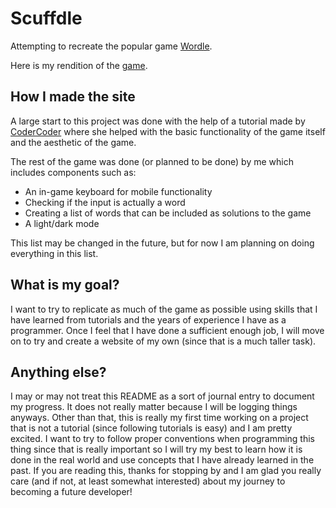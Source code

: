 # Scuffdle
Attempting to recreate the popular game [Wordle](https://www.nytimes.com/games/wordle/index.html).

Here is my rendition of the [game](https://wordle-clone-26g.pages.dev).

## How I made the site
A large start to this project was done with the help of a tutorial made by [CoderCoder](https://www.youtube.com/@TheCoderCoder) where she helped with the basic functionality of the game itself and the aesthetic of the game.

The rest of the game was done (or planned to be done) by me which includes components such as:
* An in-game keyboard for mobile functionality
* Checking if the input is actually a word
* Creating a list of words that can be included as solutions to the game
* A light/dark mode

This list may be changed in the future, but for now I am planning on doing everything in this list.

## What is my goal?
I want to try to replicate as much of the game as possible using skills that I have learned from tutorials and the years of experience I have as a programmer.
Once I feel that I have done a sufficient enough job, I will move on to try and create a website of my own (since that is a much taller task).

## Anything else?
I may or may not treat this README as a sort of journal entry to document my progress. It does not really matter because I will be logging things anyways. Other than that, this is really my first time working on a project that is not a tutorial (since following tutorials is easy) and I am pretty excited. I want to try to follow proper conventions when programming this thing since that is really important so I will try my best to learn how it is done in the real world and use concepts that I have already learned in the past. If you are reading this, thanks for stopping by and I am glad you really care (and if not, at least somewhat interested) about my journey to becoming a future developer!
